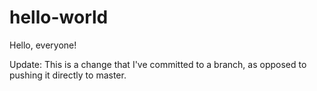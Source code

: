 # hello-world
Hello, everyone!

Update: This is a change that I've committed to a branch, as opposed to pushing it directly to master.
